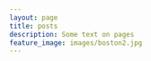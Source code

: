 ```yaml
---
layout: page
title: posts
description: Some text on pages                                                              
feature_image: images/boston2.jpg
---
```


